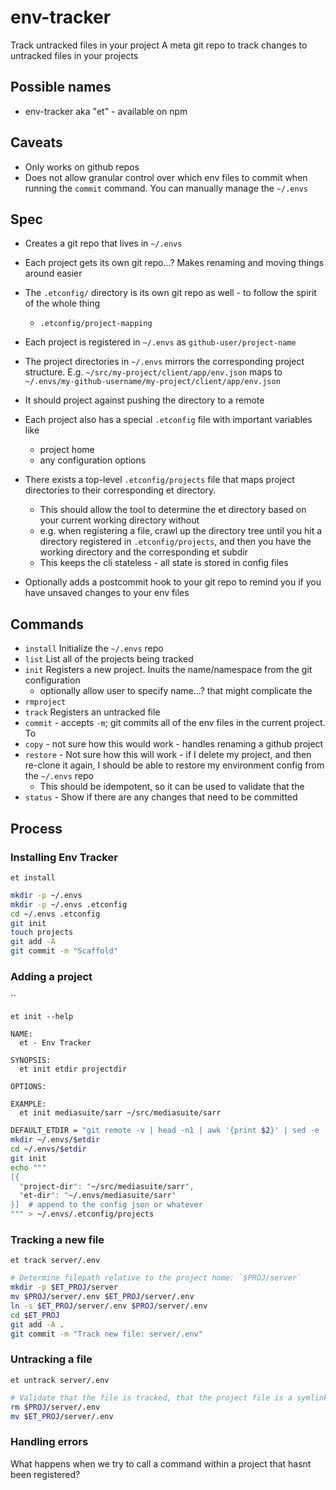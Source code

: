 # env-tracker

Track untracked files in your project
A meta git repo to track changes to untracked files in your projects

## Possible names

- env-tracker aka "et" - available on npm

## Caveats

- Only works on github repos
- Does not allow granular control over which env files to commit when running the `commit` command. You can manually manage the `~/.envs`

## Spec

- Creates a git repo that lives in `~/.envs`
- Each project gets its own git repo...? Makes renaming and moving things around easier
- The `.etconfig/` directory is its own git repo as well - to follow the spirit of the whole thing
  - `.etconfig/project-mapping`
- Each project is registered in `~/.envs` as `github-user/project-name`
- The project directories in `~/.envs` mirrors the corresponding project structure. E.g. `~/src/my-project/client/app/env.json` maps to `~/.envs/my-github-username/my-project/client/app/env.json`
- It should project against pushing the directory to a remote
- Each project also has a special `.etconfig` file with important variables like
    - project home
    - any configuration options
- There exists a top-level `.etconfig/projects` file that maps project directories to their corresponding et directory.
  - This should allow the tool to determine the et directory based on your current working directory without
  - e.g. when registering a file, crawl up the directory tree until you hit a directory registered in `.etconfig/projects`, and then you have the working directory and the corresponding et subdir
  - This keeps the cli stateless - all state is stored in config files

- Optionally adds a postcommit hook to your git repo to remind you if you have unsaved changes to your env files

## Commands

- `install` Initialize the `~/.envs` repo
- `list` List all of the projects being tracked
- `init` Registers a new project. Inuits the name/namespace from the git configuration
  - optionally allow user to specify name...? that might complicate the
- `rmproject`
- `track` Registers an untracked file
- `commit` - accepts `-m`; git commits all of the env files in the current project. To
- `copy` - not sure how this would work - handles renaming a github project
- `restore` - Not sure how this will work - if I delete my project, and then re-clone it again, I should be able to restore my environment config from the `~/.envs` repo
  - This should be idempotent, so it can be used to validate that the
- `status` - Show if there are any changes that need to be committed


## Process

### Installing Env Tracker

`et install`

```bash
mkdir -p ~/.envs
mkdir -p ~/.envs .etconfig
cd ~/.envs .etconfig
git init
touch projects
git add -A
git commit -m "Scaffold"
```

### Adding a project

``

`et init --help`
```
NAME:
  et - Env Tracker

SYNOPSIS:
  et init etdir projectdir

OPTIONS:

EXAMPLE:
  et init mediasuite/sarr ~/src/mediasuite/sarr
```

```bash
DEFAULT_ETDIR = "git remote -v | head -n1 | awk '{print $2}' | sed -e 's,.*:\(.*/\)\?,,' -e 's/\.git$//' -e 's/https:\/\/github\.com\///'"  # use this if the user doesn't provide a name
mkdir ~/.envs/$etdir
cd ~/.envs/$etdir
git init
echo """
[{
  "project-dir": "~/src/mediasuite/sarr",
  "et-dir": "~/.envs/mediasuite/sarr"
}]  # append to the config json or whatever
""" > ~/.envs/.etconfig/projects
```

### Tracking a new file

`et track server/.env`


```bash
# Determine filepath relative to the project home: `$PROJ/server`
mkdir -p $ET_PROJ/server
mv $PROJ/server/.env $ET_PROJ/server/.env
ln -s $ET_PROJ/server/.env $PROJ/server/.env
cd $ET_PROJ
git add -A .
git commit -m "Track new file: server/.env"
```


### Untracking a file

`et untrack server/.env`

```bash
# Validate that the file is tracked, that the project file is a symlink to the et-project mirror
rm $PROJ/server/.env
mv $ET_PROJ/server/.env


```

### Handling errors
What happens when we try to call a command within a project that hasnt been registered?
